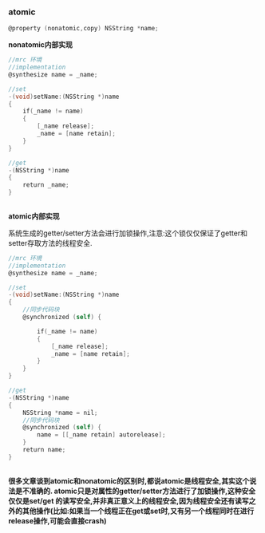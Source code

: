### atomic



```objective-c
@property (nonatomic,copy) NSString *name;

```

**nonatomic内部实现**

```objective-c
//mrc 环境
//implementation
@synthesize name = _name;

//set
-(void)setName:(NSString *)name
{
    if(_name != name)
    {
        [_name release];
        _name = [name retain];
    }
}

//get
-(NSString *)name
{
    return _name;
}
 
```



**atomic内部实现**

系统生成的getter/setter方法会进行加锁操作,注意:这个锁仅仅保证了getter和setter存取方法的线程安全.

```objective-c
//mrc 环境
//implementation
@synthesize name = _name;

//set
-(void)setName:(NSString *)name
{
    //同步代码块
    @synchronized (self) {

        if(_name != name)
        {
            [_name release];
            _name = [name retain];
        }
    }
}

//get
-(NSString *)name
{
    NSString *name = nil;
    //同步代码块
    @synchronized (self) {
        name = [[_name retain] autorelease];
    }
    return name;
}
 
```



**很多文章谈到atomic和nonatomic的区别时,都说atomic是线程安全,其实这个说法是不准确的. atomic只是对属性的getter/setter方法进行了加锁操作,这种安全仅仅是set/get 的读写安全,并非真正意义上的线程安全,因为线程安全还有读写之外的其他操作(比如:如果当一个线程正在get或set时,又有另一个线程同时在进行release操作,可能会直接crash)**


